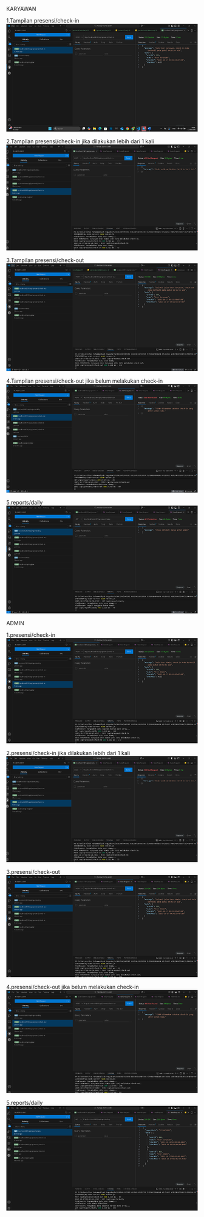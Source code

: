 KARYAWAN

1.Tampilan presensi/check-in
![presensi/check-in](image-5.png)

2.Tampilan presensi/check-in jika dilakukan lebih dari 1 kali
![presensi/check-in jika dilakukan lebih dari 1 kali](image-13.png)

3.Tampilan presensi/check-out
![presensi/check-out](image-7.png)

4.Tampilan presensi/check-out jika belum melakukan check-in
![presensi/check-out jika belum melakukan check-in](image-8.png)

5.reports/daily
![reports/daily](image-9.png)


ADMIN

1.presensi/check-in
![presensi/check-in](image-12.png)

2.presensi/check-in jika dilakukan lebih dari 1 kali
![presensi/check-in jika dilakukan lebih dari 1 kali](image-13.png)

3.presensi/check-out
![presensi/check-out](image-14.png)

4.presensi/check-out jika belum melakukan check-in
![presensi/check-out jika belum melakukan check-in](image-15.png)

5.reports/daily
![reports/daily](image-16.png)
